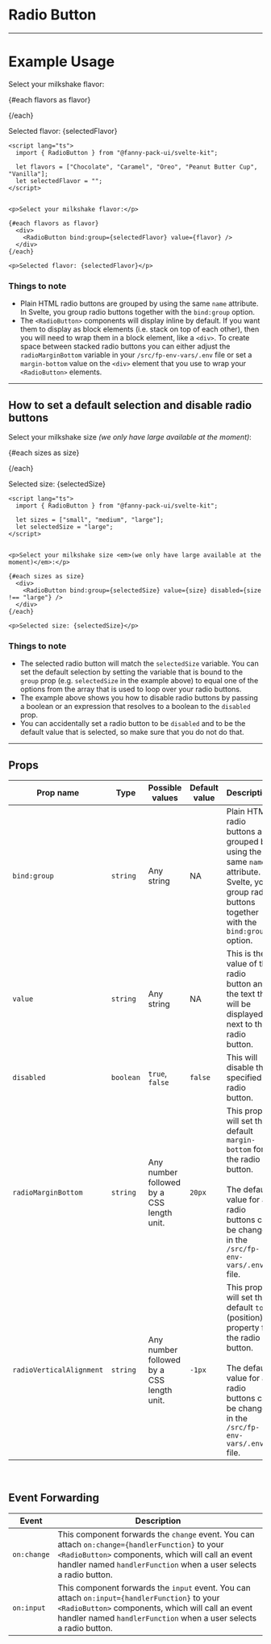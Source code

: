 <script lang="ts">
  import { RadioButton } from "/src/lib";

  let flavors = ["Chocolate", "Caramel", "Oreo", "Peanut Butter Cup", "Vanilla"];
  let selectedFlavor = "";

  let sizes = ["small", "medium", "large"];
  let selectedSize = "large";
</script>

# Radio Button

---

# Example Usage

<p>Select your milkshake flavor:</p>

{#each flavors as flavor}
  <div>
    <RadioButton bind:group={selectedFlavor} value={flavor} />
  </div>
{/each}

<p>Selected flavor: {selectedFlavor}</p>


```svelte
<script lang="ts">
  import { RadioButton } from "@fanny-pack-ui/svelte-kit";

  let flavors = ["Chocolate", "Caramel", "Oreo", "Peanut Butter Cup", "Vanilla"];
  let selectedFlavor = "";
</script>


<p>Select your milkshake flavor:</p>

{#each flavors as flavor}
  <div>
    <RadioButton bind:group={selectedFlavor} value={flavor} />
  </div>
{/each}

<p>Selected flavor: {selectedFlavor}</p>
```

### Things to note
* Plain HTML radio buttons are grouped by using the same `name` attribute. In Svelte, you group radio buttons together with the `bind:group` option.
* The `<RadioButton>` components will display inline by default. If you want them to display as block elements (i.e. stack on top of each other), then you will need to wrap them in a block element, like a `<div>`. To create space between stacked radio buttons you can either adjust the `radioMarginBottom` variable in your `/src/fp-env-vars/.env` file or set a `margin-bottom` value on the `<div>` element that you use to wrap your `<RadioButton>` elements.

---

## How to set a default selection and disable radio buttons

<p>Select your milkshake size <em>(we only have large available at the moment)</em>:</p>

{#each sizes as size}
  <div>
    <RadioButton bind:group={selectedSize} value={size} disabled={size !== "large"} />
  </div>
{/each}

<p>Selected size: {selectedSize}</p>

```svelte
<script lang="ts">
  import { RadioButton } from "@fanny-pack-ui/svelte-kit";

  let sizes = ["small", "medium", "large"];
  let selectedSize = "large";
</script>


<p>Select your milkshake size <em>(we only have large available at the moment)</em>:</p>

{#each sizes as size}
  <div>
    <RadioButton bind:group={selectedSize} value={size} disabled={size !== "large"} />
  </div>
{/each}

<p>Selected size: {selectedSize}</p>
```

### Things to note
* The selected radio button will match the `selectedSize` variable. You can set the default selection by setting the variable that is bound to the `group` prop (e.g. `selectedSize` in the example above) to equal one of the options from the array that is used to loop over your radio buttons.
* The example above shows you how to disable radio buttons by passing a boolean or an expression that resolves to a boolean to the `disabled` prop.
* You can accidentally set a radio button to be `disabled` and to be the default value that is selected, so make sure that you do not do that.

---

## Props
| Prop name | Type | Possible values | Default value | Description |
| --------- | ---- | --------------- | ------------- | ----------- |
| `bind:group` | `string` | Any string | NA | Plain HTML radio buttons are grouped by using the same `name` attribute. In Svelte, you group radio buttons together with the `bind:group` option. |
| `value` | `string` | Any string | NA | This is the value of the radio button and the text that will be displayed next to the radio button. |
| `disabled` | `boolean` | `true`, `false` | `false` | This will disable the specified radio button. |
| `radioMarginBottom` | `string` | Any number followed by a CSS length unit. | `20px` | This prop will set the default `margin-bottom` for the radio button.<br><br>The default value for all radio buttons can be changed in the `/src/fp-env-vars/.env` file. |
| `radioVerticalAlignment` | `string` | Any number followed by a CSS length unit. | `-1px` | This prop will set the default `top` (position) property for the radio button.<br><br>The default value for all radio buttons can be changed in the `/src/fp-env-vars/.env` file. |

<br>

## Event Forwarding
| Event | Description |
| ----- | ----------- |
| `on:change` | This component forwards the `change` event. You can attach `on:change={handlerFunction}` to your `<RadioButton>` components, which will call an event handler named `handlerFunction` when a user selects a radio button. |
| `on:input` | This component forwards the `input` event. You can attach `on:input={handlerFunction}` to your `<RadioButton>` components, which will call an event handler named `handlerFunction` when a user selects a radio button. |

